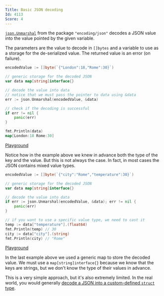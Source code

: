 ```yaml
---
Title: Basic JSON decoding
Id: 4113
Score: 4
---
```

[`json.Unmarshal`](https://golang.org/pkg/encoding/json/#Marshal) from the package `"encoding/json"` decodes a JSON value into the value pointed by the given variable.

The parameters are the value to decode in `[]bytes` and a variable to use as a storage for the de-serialized value. The returned value is an error (on failure).

```go
encodedValue := []byte(`{"London":18,"Rome":30}`)

// generic storage for the decoded JSON
var data map[string]interface{}

// decode the value into data
// notice that we must pass the pointer to data using &data
err := json.Unmarshal(encodedValue, &data)

// check if the decoding is successful
if err != nil {
    panic(err)
}

fmt.Println(data)
map[London:18 Rome:30]
```

[Playground](https://play.golang.org/p/CjplBCptH8)

Notice how in the example above we knew in advance both the type of the key and the value. But this is not always the case. In fact, in most cases the JSON contains mixed value types.

```go
encodedValue := []byte(`{"city":"Rome","temperature":30}`)

// generic storage for the decoded JSON
var data map[string]interface{}

// decode the value into data
if err := json.Unmarshal(encodedValue, &data); err != nil {
    panic(err)
}

// if you want to use a specific value type, we need to cast it
temp := data["temperature"].(float64)
fmt.Println(temp) // 30
city := data["city"].(string)
fmt.Println(city) // "Rome"
```

[Playground](https://play.golang.org/p/SawE86QKRt)

In the last example above we used a generic map to store the decoded value. We must use a `map[string]interface{}` because we know that the keys are strings, but we don't know the type of their values in advance.

This is a very simple approach, but it's also extremely limited. In the real world, you would generally [decode a JSON into a custom-defined `struct` type](a-22028).
